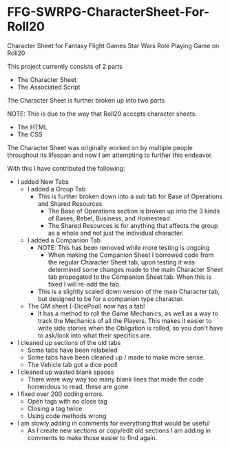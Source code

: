 # FFG-SWRPG-CharacterSheet-For-Roll20
Character Sheet for Fantasy Flight Games Star Wars Role Playing Game on Roll20

This project currently consists of 2 parts

* The Character Sheet
* The Associated Script

The Character Sheet is further broken up into two parts

NOTE: This is due to the way that Roll20 accepts character sheets.

* The HTML
* The CSS

The Character Sheet was originally worked on by multiple people throughout its lifespan and now I am attempting to further this endeavor.

With this I have contributed the following:

* I added New Tabs
  * I added a Group Tab
    * This is further broken down into a sub tab for Base of Operations and Shared Resources
      * The Base of Operations section is broken up into the 3 kinds of Bases; Rebel, Business, and Homestead
      * The Shared Resources is for anything that affects the group as a whole and not just the individual character.
  * I added a Companion Tab
    * NOTE: This has been removed while more testing is ongoing
      * When making the Companion Sheet I borrowed code from the regular Character Sheet tab, upon testing it was determined       some changes made to the main Character Sheet tab propogated to the Companion Sheet tab. When this is fixed I will           re-add the tab.
    * This is a slightly scaled down version of the main Character tab, but designed to be for a companion type character.
  * The GM sheet (-DicePool) now has a tab!
    * It has a method to roll the Game Mechanics, as well as a way to track the Mechanics of all the Players.
    This makes it easier to write side stories when the Obligation is rolled, so you don't have to ask/look into what their specifics are.
* I cleaned up sections of the old tabs
  * Some tabs have been relabeled
  * Some tabs have been cleaned up / made to make more sense.
  * The Vehicle tab got a dice pool!
* I cleaned up wasted blank spaces
  * There were way way too many blank lines that made the code horrendous to read, these are gone.
* I fixed over 200 coding errors.
  * Open tags with no close tag
  * Closing a tag twice
  * Using code methods wrong
* I am slowly adding in comments for everything that would be useful
  * As I create new sections or copy/edit old sections I am adding in comments to make those easier to find again.
